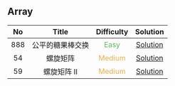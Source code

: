 ## Array

|  No   |      Title       |            Difficulty             |                  Solution                  |
| :---: | :--------------: | :-------------------------------: | :----------------------------------------: |
|  888  | 公平的糖果棒交换 |  <font color=#5CB85C>Easy</font>  | [Solution](fair_candy_swap/Solution.java)  |
|  54   |     螺旋矩阵     | <font color=#F0AD4E>Medium</font> |  [Solution](spiral_matrix/Solution.java)   |
|  59   |   螺旋矩阵 II    | <font color=#F0AD4E>Medium</font> | [Solution](spiral_matrix_II/Solution.java) |
